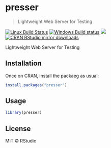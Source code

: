 


# presser

> Lightweight Web Server for Testing

[![Linux Build Status](https://travis-ci.org/gaborcsardi/presser.svg?branch=master)](https://travis-ci.org/gaborcsardi/presser)
[![Windows Build status](https://ci.appveyor.com/api/projects/status/github/gaborcsardi/presser?svg=true)](https://ci.appveyor.com/project/gaborcsardi/presser)
[![](http://www.r-pkg.org/badges/version/presser)](http://www.r-pkg.org/pkg/presser)
[![CRAN RStudio mirror downloads](http://cranlogs.r-pkg.org/badges/presser)](http://www.r-pkg.org/pkg/presser)

Lightweight Web Server for Testing

## Installation

Once on CRAN, install the packaeg as usual:

```r
install.packages("presser")
```

## Usage


```r
library(presser)
```

## License

MIT © RStudio
